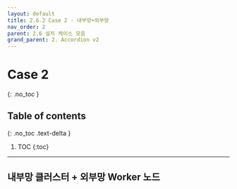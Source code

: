 ```yaml
---
layout: default
title: 2.6.2 Case 2 - 내부망+외부망
nav_order: 2
parent: 2.6 설치 케이스 모음
grand_parent: 2. Accordion v2
---
```


# Case 2
{: .no_toc }

## Table of contents
{: .no_toc .text-delta }

1. TOC
{:toc}

---

## 내부망 클러스터 + 외부망 Worker 노드